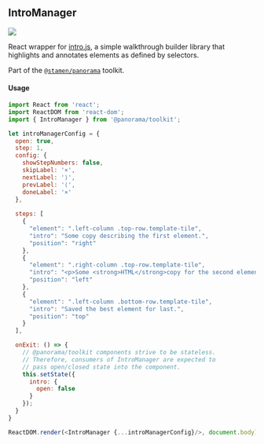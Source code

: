 ## IntroManager

<img src='https://cloud.githubusercontent.com/assets/1127259/11770141/742b39c4-a1ac-11e5-914f-9dc2966158ed.png'>

React wrapper for [intro.js](https://usablica.github.io/intro.js/), a simple walkthrough builder library that highlights and annotates elements as defined by selectors.

Part of the [`@stamen/panorama`](https://www.npmjs.com/package/@stamen/panorama) toolkit.

#### Usage
```js
import React from 'react';
import ReactDOM from 'react-dom';
import { IntroManager } from '@panorama/toolkit';

let introManagerConfig = {
  open: true,
  step: 1,
  config: {
    showStepNumbers: false,
    skipLabel: '×',
    nextLabel: '⟩',
    prevLabel: '⟨',
    doneLabel: '×'
  },
  
  steps: [
    {
      "element": ".left-column .top-row.template-tile",
      "intro": "Some copy describing the first element.",
      "position": "right"
    },
    {
      "element": ".right-column .top-row.template-tile",
      "intro": "<p>Some <strong>HTML</strong>copy for the second element.</p>",
      "position": "left"
    },
    {
      "element": ".left-column .bottom-row.template-tile",
      "intro": "Saved the best element for last.",
      "position": "top"
    }
  ],

  onExit: () => {
    // @panorama/toolkit components strive to be stateless.
    // Therefore, consumers of IntroManager are expected to
    // pass open/closed state into the component.
    this.setState({
      intro: {
        open: false
      }
    });
  }
}

ReactDOM.render(<IntroManager {...introManagerConfig}/>, document.body);
```
